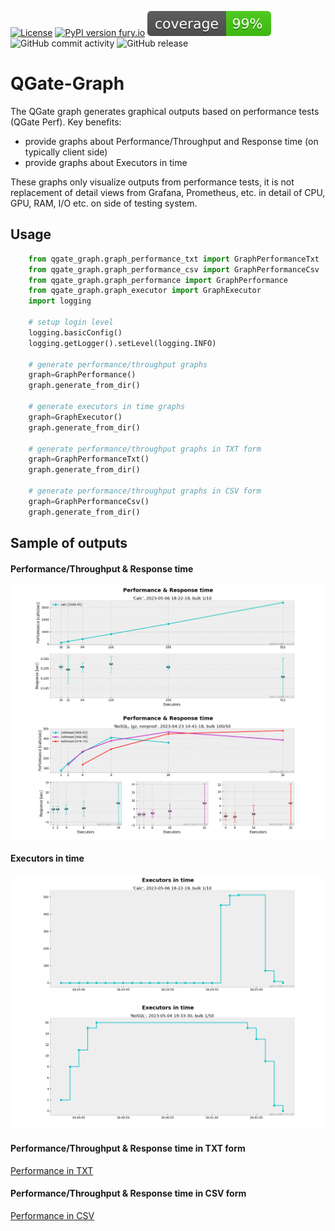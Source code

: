 [![License](https://img.shields.io/badge/License-Apache%202.0-blue.svg)](https://opensource.org/licenses/Apache-2.0)
[![PyPI version fury.io](https://badge.fury.io/py/qgate-graph.svg)](https://pypi.python.org/pypi/qgate-graph/)
![coverage](https://github.com/george0st/qgate-graph/blob/main/coverage.svg?raw=true)
![GitHub commit activity](https://img.shields.io/github/commit-activity/w/george0st/qgate-graph)
![GitHub release](https://img.shields.io/github/v/release/george0st/qgate-graph)

# QGate-Graph

The QGate graph generates graphical outputs based on performance tests (QGate Perf). Key benefits:
 - provide graphs about Performance/Throughput and Response time (on typically client side)
 - provide graphs about Executors in time

These graphs only visualize outputs from performance tests, it is not replacement of
detail views from Grafana, Prometheus, etc. in detail of CPU, GPU, RAM, I/O etc. on side of testing system.

## Usage

```python
    from qgate_graph.graph_performance_txt import GraphPerformanceTxt
    from qgate_graph.graph_performance_csv import GraphPerformanceCsv
    from qgate_graph.graph_performance import GraphPerformance
    from qgate_graph.graph_executor import GraphExecutor
    import logging

    # setup login level
    logging.basicConfig()
    logging.getLogger().setLevel(logging.INFO)

    # generate performance/throughput graphs
    graph=GraphPerformance()
    graph.generate_from_dir()
    
    # generate executors in time graphs
    graph=GraphExecutor()
    graph.generate_from_dir()

    # generate performance/throughput graphs in TXT form
    graph=GraphPerformanceTxt()
    graph.generate_from_dir()

    # generate performance/throughput graphs in CSV form
    graph=GraphPerformanceCsv()
    graph.generate_from_dir()

```

## Sample of outputs
#### Performance/Throughput & Response time
![graph](https://github.com/george0st/qgate-graph/blob/main/assets/PRF-Calc-2023-05-06_18-22-19-bulk-1x10.png?raw=true)
![graph](https://github.com/george0st/qgate-graph/blob/main/assets/PRF-NoSQL_igz_nonprod-2023-04-23_14-41-18-bulk-100x50.png?raw=true)

#### Executors in time
![graph](https://github.com/george0st/qgate-graph/blob/main/assets/EXE-Calc-2023-05-06_18-22-19-bulk-1x10-plan-128x4.png?raw=true)
![graph](https://github.com/george0st/qgate-graph/blob/main/assets/EXE-NoSQL-2023-05-04_19-33-30-bulk-1x50-plan-8x2.png?raw=true)

#### Performance/Throughput & Response time in TXT form
[Performance in TXT](https://github.com/george0st/qgate-graph/blob/main/assets/TXT-PRF-cassandra-163551-W1-low-RAW-2024-10-11_14-36-07-bulk-200x10.txt?raw=true)

#### Performance/Throughput & Response time in CSV form
[Performance in CSV](https://github.com/george0st/qgate-graph/blob/main/assets/CSV-PRF-cassandra-235115-W2-med-RAW-2024-10-11_22-14-47-bulk-200x20.csv?raw=true)
